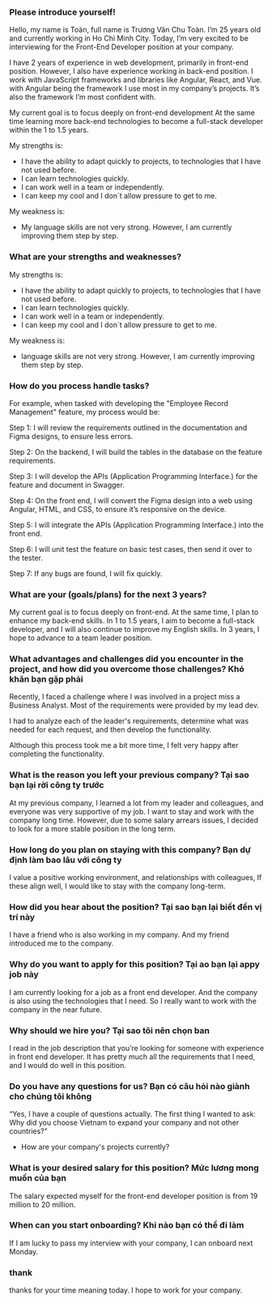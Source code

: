 ### Please introduce yourself!
Hello, my name is Toàn, full name is Trương Văn Chu Toàn. I’m 25 years old and currently working in Ho Chi Minh City. Today, I’m very excited to be interviewing for the Front-End Developer position at your company.

I have 2 years of experience in web development, primarily in front-end position. However, I also have experience working in back-end position. I work with JavaScript frameworks and libraries like Angular, React, and Vue. with Angular being the framework I use most in my company’s projects. It’s also the framework I’m most confident with.

My current goal is to focus deeply on front-end development At the same time learning more back-end technologies to become a full-stack developer within the 1 to 1.5 years.

My strengths is:
- I have the ability to adapt quickly to projects, to technologies that I have not used before.
- I can learn technologies quickly.
- I can work well in a team or independently.
- I can keep my cool and I don`t allow pressure to get to me.

My weakness is:
- My language skills are not very strong. However, I am currently improving them step by step.

### What are your strengths and weaknesses?
My strengths is:
- I have the ability to adapt quickly to projects, to technologies that I have not used before.
- I can learn technologies quickly.
- I can work well in a team or independently.
- I can keep my cool and I don`t allow pressure to get to me.

My weakness is:
- language skills are not very strong. However, I am currently improving them step by step.


### How do you process handle tasks?
For example, when tasked with developing the "Employee Record Management" feature, my process would be:

Step 1: I will review the requirements outlined in the documentation and Figma designs, to ensure less errors.

Step 2: On the backend, I will build the tables in the database on the feature requirements.

Step 3: I will develop the APIs (Application Programming Interface.) for the feature and document in Swagger.

Step 4: On the front end, I will convert the Figma design into a web using Angular, HTML, and CSS, to ensure it’s responsive on the device.

Step 5: I will integrate the APIs (Application Programming Interface.) into the front end.

Step 6: I will unit test the feature on basic test cases, then send it over to the tester.

Step 7: If any bugs are found, I will fix quickly.



### What are your (goals/plans) for the next 3 years?
My current goal is to focus deeply on front-end. At the same time, I plan to enhance my back-end skills. In 1 to 1.5 years, I aim to become a full-stack developer, and I will also continue to improve my English skills. 
In 3 years, I hope to advance to a team leader position.

### What advantages and challenges did you encounter in the project, and how did you overcome those challenges? Khó khăn bạn gặp phải

Recently, I faced a challenge where I was involved in a project miss a Business Analyst. Most of the requirements were provided by my lead dev. 

I had to analyze each of the leader's requirements, determine what was needed for each request, and then develop the functionality.

Although this process took me a bit more time, I felt very happy after completing the functionality.


### What is the reason you left your previous company? Tại sao bạn lại rời công ty trước
At my previous company, I learned a lot from my leader and colleagues, and everyone was very supportive of my job. I want to stay and work with the company long time. However, due to some salary arrears issues, I decided to look for a more stable position in the long term.

### How long do you plan on staying with this company? Bạn dự định làm bao lâu với công ty
I value a positive working environment, and relationships with colleagues, If these align well, I would like to stay with the company long-term.


### How did you hear about the position? Tại sao bạn lại biết đến vị trí này
I have a friend who is also working in my company. And my friend introduced me to the company.

### Why do you want to apply for this position? Tại ao bạn lại appy job này
I am currently looking for a job as a front end developer. And the company is also using the technologies that I need. So I really want to work with the company in the near future.


### Why should we hire you? Tại sao tôi nên chọn ban
I read in the job description that you’re looking for someone with experience in front end developer.
It has pretty much all the requirements that I need, and I would do well in this position.


### Do you have any questions for us? Bạn có câu hỏi nào giành cho chúng tôi không
“Yes, I have a couple of questions actually. The first thing I wanted to ask: Why did you choose Vietnam to expand your company and not other countries?”
- How are your company's projects currently?


### What is your desired salary for this position? Mức lương mong muốn của bạn
The salary expected myself  for the front-end developer position  is from 19 million to 20 million.


### When can you start onboarding? Khi nào bạn có thể đi làm
If I am lucky to pass my interview with your company, I can onboard next Monday.


### thank
thanks for your time meaning today. I hope to work for your company.